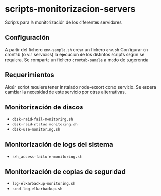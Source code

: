 # scripts-monitorizacion-servers
Scripts para la monitorización de los diferentes servidores

## Configuración
A partir del fichero `env-sample.sh` crear un fichero `env.sh`
Configurar en crontab (o vía servicios) la ejecución de los distintos scripts según se requiera. Se comparte un fichero `crontab-sample` a modo de sugerencia

## Requerimientos
Algún script requiere tener instalado node-export como servicio. Se espera cambiar la necesidad de este servicio por otras alternativas. 

## Monitorización de discos
- `disk-raid-fail-monitoring.sh`
- `disk-raid-status-monitoring.sh`
- `disk-use-monitoring.sh`

## Monitorización de logs del sistema
- `ssh_access-failure-monitoring.sh`

## Monitorización de copias de seguridad
- `log-elkarbackup-monitoring.sh`
- `send-log-elkarbackup.sh`